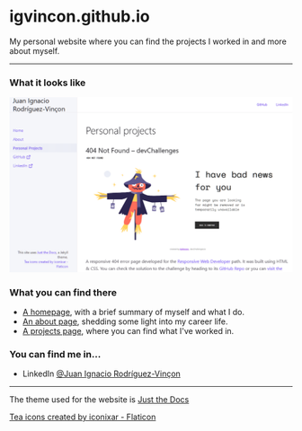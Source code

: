# igvincon.github.io

My personal website where you can find the projects I worked in and more about myself.

----

### What it looks like

![screenshot](/images/screenshot-2023-05-12-162649.png)

### What you can find there

* [A homepage], with a brief summary of myself and what I do.
* [An about page], shedding some light into my career life.
* [A projects page], where you can find what I've worked in.

### You can find me in...

* LinkedIn [@Juan Ignacio Rodríguez-Vinçon]

----

The theme used for the website is [Just the Docs]

[Tea icons created by iconixar - Flaticon]


[A homepage]: https://igvincon.github.io
[An about page]:https://igvincon.github.io/about
[A projects page]: https://igvincon.github.io/projects
[@Juan Ignacio Rodríguez-Vinçon]: https://www.linkedin.com/in/jirvincon/?locale=en_US/
[Just the Docs]: https://just-the-docs.github.io/just-the-docs/
[Tea icons created by iconixar - Flaticon]: https://www.flaticon.com/free-icons/tea
